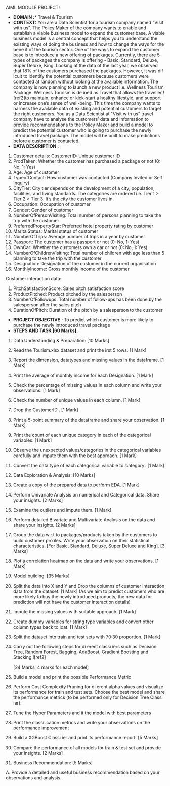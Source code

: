 AIML MODULE PROJECT!

- **DOMAIN :***  Travel & Tourism 
- **CONTEXT:**  You  are  a  Data  Scientist  for  a  tourism  company  named  "Visit  with  us".  The  Policy  Maker  of  the  company  wants  to  enable  and establish a viable business model to expand the customer base. A viable business model is a central concept that helps you to understand the existing ways of doing the business and how to change the ways for the bene it of the tourism sector. One of the ways to expand the customer base is to introduce a new offering of packages. Currently, there are 5 types of packages the company    is offering - Basic, Standard, Deluxe, Super Deluxe, King. Looking at the data of the last year, we observed that 18% of the customers purchased the packages. However, it was dif icult to identify the potential customers because customers were contacted at random without looking at the available information. The company is now planning to launch a new product i.e. Wellness Tourism Package. Wellness Tourism is de ined as Travel that allows the traveller ![ref2]to  maintain,  enhance  or  kick-start  a  healthy  lifestyle,  and  support  or  increase  one’s  sense  of  well-being.  This  time  the  company  wants  to harness the available data of existing and potential customers to target the right customers. You as a Data Scientist at "Visit with us" travel company have to analyse the customers’ data and information to provide recommendations to the Policy Maker and build a model to predict the potential customer who is going to purchase the newly introduced travel package. The model will be built to make predictions before a customer is contacted.
- **DATA DESCRIPTION :** 
1. Customer details: CustomerID: Unique customer ID
1. ProdTaken: Whether the customer has purchased a package or not (0: No, 1: Yes)
1. Age: Age of customer 
1. TypeofContact: How customer was contacted (Company Invited or Self Inquiry)
1. CityTier: City tier depends on the development of a city, population, facilities, and living standards. The categories are ordered i.e. Tier 1 > Tier 2 > Tier 3. It’s the city the customer lives in.
1. Occupation: Occupation of customer
1. Gender: Gender of customer
1. NumberOfPersonVisiting: Total number of persons planning to take the trip with the customer
1. PreferredPropertyStar: Preferred hotel property rating by customer
1. MaritalStatus: Marital status of customer
1. NumberOfTrips: Average number of trips in a year by customer
1. Passport: The customer has a passport or not (0: No, 1: Yes)
1. OwnCar: Whether the customers own a car or not (0: No, 1: Yes)
1. NumberOfChildrenVisiting: Total number of children with age less than 5 planning to take the trip with the customer
1. Designation: Designation of the customer in the current organisation
1. MonthlyIncome: Gross monthly income of the customer

Customer interaction data: 

1. PitchSatisfactionScore: Sales pitch satisfaction score
1. ProductPitched: Product pitched by the salesperson
1. NumberOfFollowups: Total number of follow-ups has been done by the salesperson after the sales pitch
1. DurationOfPitch: Duration of the pitch by a salesperson to the customer
- **PROJECT OBJECTIVE *:*** To predict which customer is more likely to purchase the newly introduced travel package
- **STEPS AND TASK [60 Marks]:** 
1. Data Understanding & Preparation: [10 Marks]
1. Read the  Tourism.xlsx  dataset and print the  irst 5 rows. [1 Mark] 
1. Report the dimension, datatypes and missing values in the dataframe. [1 Mark] 
1. Print the average of monthly income for each Designation. [1 Mark] 
1. Check the percentage of missing values in each column and write your observations. [1 Mark] 
1. Check the number of unique values in each column. [1 Mark] 
1. Drop the  CustomerID . [1 Mark] 
1. Print a 5-point summary of the dataframe and share your observation. [1 Mark] 
1. Print the count of each unique category in each of the categorical variables. [1 Mark] 
1. Observe the unexpected values/categories in the categorical variables carefully and impute them with the best approach. [1 Mark] 
1. Convert the data type of each categorical variable to ’category’. [1 Mark]
2. Data Exploration & Analysis: [10 Marks]
1. Create a copy of the prepared data to perform EDA. [1 Mark] 
1. Perform Univariate Analysis on numerical and Categorical data. Share your insights. [2 Marks] 
1. Examine the outliers and impute them. [1 Mark] 
1. Perform detailed Bivariate and Multivariate Analysis on the data and share your insights. [2 Marks] 
1. Group the data w.r.t to packages/products taken by the customers to build customer pro iles. Write your observation on their statistical characteristics. [For Basic, Standard, Deluxe, Super Deluxe and King]. [3 Marks] 
1. Plot a correlation heatmap on the data and write your observations. [1 Mark] 
3. Model building: [35 Marks]
1. Split the data into X and Y and Drop the columns of customer interaction data from the dataset. [1 Mark]  (As we aim to predict customers who are more likely to buy the newly introduced products, the new data for prediction will not have the customer interaction details)
1. Impute the missing values with suitable approach. [1 Mark] 
1. Create dummy variables for string type variables and convert other column types back to  loat. [1 Mark] 
1. Split the dataset into train and test sets with 70:30 proportion. [1 Mark] 
1. Carry out the following steps for di erent classi iers such as Decision Tree, Random Forest, Bagging, AdaBoost, Gradient Boosting and Stacking ![ref2]

   [24 Marks, 4 marks for each model]

1. Build a model and print the possible Performance Metric
1. Perform Cost Complexity Pruning for di erent alpha values and visualize its performance for train and test    sets. Choose the best model and share the performance metrics (to be performed only for Decision Tree Classi ier). 
1. Tune the Hyper Parameters and  it the model with best parameters
1. Print the classi ication metrics and write your observations on the performance improvement
6. Build a XGBoost Classi ier and print its performance report. [5 Marks] 
6. Compare the performance of all models for train & test set and provide your insights. [2 Marks] 
4. Business Recommendation: [5 Marks]

A. Provide a detailed and useful business recommendation based on your observations and analysis.
